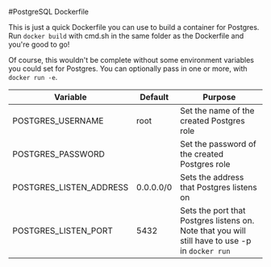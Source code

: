 #PostgreSQL Dockerfile

This is just a quick Dockerfile you can use to build a container for Postgres. Run `docker build` with cmd.sh in the same folder as the Dockerfile and you're good to go!

Of course, this wouldn't be complete without some environment variables you could set for Postgres. You can optionally pass in one or more, with `docker run -e`.

Variable|Default|Purpose
--------|-------|-------
POSTGRES\_USERNAME|root|Set the name of the created Postgres role
POSTGRES\_PASSWORD||Set the password of the created Postgres role
POSTGRES\_LISTEN\_ADDRESS|0.0.0.0/0|Sets the address that Postgres listens on
POSTGRES\_LISTEN\_PORT|5432|Sets the port that Postgres listens on. Note that you will still have to use -p in `docker run`


